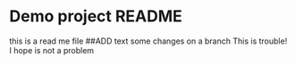 # Demo project README
this is a read me file
##ADD text
some changes
on a branch
This is trouble!
I hope is not a problem
